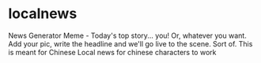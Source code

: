 # localnews
News Generator Meme - Today's top story... you! Or, whatever you want. Add your pic, write the headline and we'll go live to the scene. Sort of.
This is meant for Chinese Local news
 <meta charset="utf-8" /> for chinese characters to work

